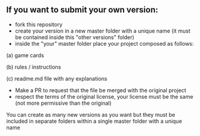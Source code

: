 ## If you want to submit your own version:
* fork this repository
* create your version in a new master folder with a unique name (it must be contained inside this "other versions" folder)
* inside the "your" master folder place your project composed as follows:
    
(a) game cards

(b) rules / instructions

(c) readme.md file with any explanations

* Make a PR to request that the file be merged with the original project
* respect the terms of the original license, your license must be the same (not more permissive than the original)

You can create as many new versions as you want but they must be included in separate folders within a single master folder with a unique name

